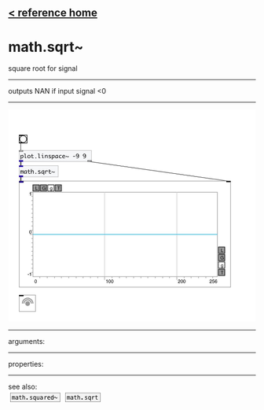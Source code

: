 [< reference home](index.html)
---

# math.sqrt~


square root for signal

---

outputs NAN if input signal &lt;0
<br>


---


![example](examples/math.sqrt~-example.jpg)

---
arguments:


---
properties:


---
see also:<br>
[![math.squared~](img/object_math.squared~.png)](math.squared~.html)
[![math.sqrt](img/object_math.sqrt.png)](math.sqrt.html)
